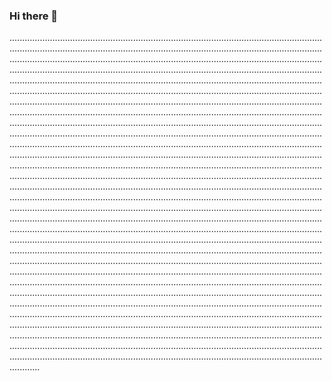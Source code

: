 ### Hi there 👋

................................................................................................................................................................................................................................................................................................................................................................................................................................................................................................................................................................................................................................................................................................................................................................................................................................................................................................................................................................................................................................................................................................................................................................................................................................................................................................................................................................................................................................................................................................................................................................................................................................................................................................................................................................................................................................................................................................................................................................................................................................................................................................................................................................................................................................................................................................................................................................................................................................................................................................................................................................................................................................................................................................................................................................................................................................................................................................................................................................................................................................................................................................................................................................................................................................................................................................................................................................................................................................................................................................................................................................................................................................................................................................................................................................................................................................................................................................................................................................................................................